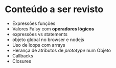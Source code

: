 # Conteúdo a ser revisto

- Expressões funções
- Valores Falsy com **operadores lógicos**
- expressões vs statements
- objeto global no browser e nodejs
- Uso de loops com arrays
- Herança de atributos de *prototype* num Objeto
- Callbacks
- Closures
